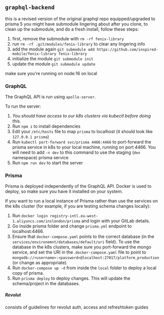 ## `graphql-backend`
this is a revised version of the original graphql repo
equipped/upgraded to prisma 5
you might have submodule lingering about after you clone, to clean up the submodule, and do a fresh install, follow these steps: 

1. first, remove the submodule with `rm -rf fenix-library`
2. run `rm -rf .git/modules/fenix-library` to clear any lingering info 
3. add the module again `git submodule add https://github.com/inspired-mobile/fenix-library fenix-library`
4. initialize the module `git submodule init`
5. update the module `git submodule update`

make sure you're running on node:16 on local

### GraphQL
The GraphQL API is run using `apollo-server`.

To run the server:

1. *You should have access to our k8s clusters via kubectl before doing this*.
2. Run `npm i` to install dependencies
3. Edit your `/etc/hosts` file to map `prisma` to localhost (it should look like `127.0.0.1 prisma`)
4. Run `kubectl port-forward svc/prisma 4466:4466` to port-forward the prisma service in k8s to your local machine, running on port 4466. You will need to add `-n dev` to this command to use the staging (`dev` namespace) prisma service
2. Run `npm run dev` to start the server

### Prisma
Prisma is deployed independently of the GraphQL API. Docker is used to deploy, so make sure you have it installed on your system.

If you want to run a local instance of Prisma rather than use the services on the k8s cluster (for example, if you are testing schema changes locally):

1. Run `docker login registry-intl.eu-west-1.aliyuncs.com/inslondon/prisma` and login with your GitLab details.
2. Go inside prisma folder and change `prisma.yml` endpoint to localhost:4466.
3. Ensure that `docker-compose.yaml` points to the correct database (in the `services/environemnt/databases/default/uri` field). To use the database in the k8s clusters, make sure you port-forward the mongo service, and set the URI in the .`docker-compose.yaml` file to point to `mongodb://<username>:<password>@localhost:27017/platform_production` (or change as appropriate).
3. Run `docker-compose up -d` from inside the `local` folder to deploy a local copy of prisma.
4. Run `prisma deploy` to deploy changes. This will update the schema/project in the databases.


##### Revolut
consists of guidelines for revolut auth, access and refreshtoken guides
